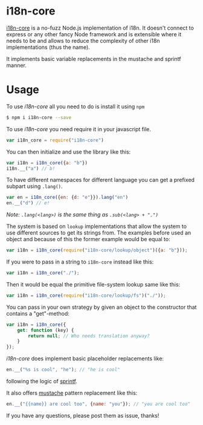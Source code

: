 # i18n-core

[i18n-core](https://github.io/martinheidegger/i18n-core) is a no-fuzz Node.js implementation of i18n. It doesn't connect to express or any other fancy Node framework and is extensible where it needs to be and allows to reduce the complexity of other i18n implementations (thus the name).

It implements basic variable replacements in the mustache and sprintf manner.

# Usage

To use *i18n-core* all you need to do is install it using ```npm```

```bash
$ npm i i18n-core --save
```

To use *i18n-core* you need require it in your javascript file.

```JavaScript
var i18n_core = require("i18n-core")
```

You can then initialize and use the library like this:

```JavaScript
var i18n = i18n_core({a: "b"})
i18n.__("a") // b!
```

To have different namespaces for different language you can get a prefixed subpart using `.lang()`.

```JavaScript
var en = i18n_core({en: {d: "e"}}).lang("en")
en.__("d") // e!
```

*Note: `.lang(<lang>)` is the same thing as `.sub(<lang> + ".")`*

The system is based on `lookup` implementations that allow the system to use different sources to get its strings from. The examples before used an object and because of this the former example would be equal to:

```JavaScript
var i18n = i18n_core(require("i18n-core/lookup/object")({a: "b"}));
```

If you were to pass in a string to `i18n-core` instead like this:

```JavaScript
var i18n = i18n_core("./");
```

Then it would be equal the primitive file-system lookup same like this:

```JavaScript
var i18n = i18n_core(require("i18n-core/lookup/fs")("./"));
```

You can pass in your own strategy by given an object to the constructor that contains a "get"-method:

```JavaScript
var i18n = i18n_core({
    get: function (key) {
        return null; // Who needs translation anyway?
    }
});
```

*i18n-core* does implement basic placeholder replacements like:

```JavaScript
en.__("%s is cool", "he"); // "he is cool"
```

following the logic of [sprintf](https://github.com/maritz/node-sprintf).

It also offers [mustache](https://github.com/janl/mustache.js) pattern replacement like this:

```JavaScript
en.__("{{name}} are cool too", {name: "you"}); // "you are cool too"
```

If you have any questions, please post them as issue, thanks!